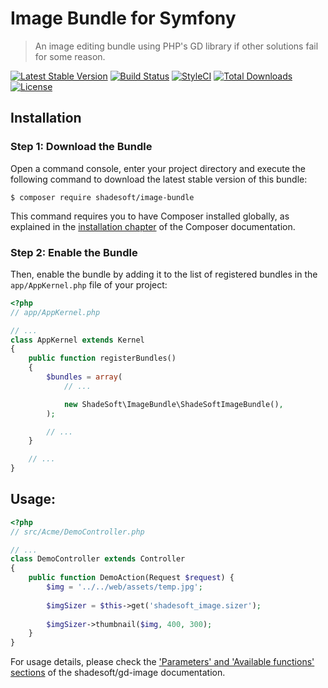 # Image Bundle for Symfony

> An image editing bundle using PHP's GD library if other solutions fail for some reason.

[![Latest Stable Version](https://poser.pugx.org/shadesoft/image-bundle/version)](https://packagist.org/packages/shadesoft/image-bundle)
[![Build Status](https://travis-ci.org/ShadeSoft/ImageBundle.svg?branch=dev)](https://travis-ci.org/ShadeSoft/ImageBundle)
[![StyleCI](https://styleci.io/repos/82859264/shield?style=flat&branch=dev)](https://styleci.io/repos/82859264)
[![Total Downloads](https://poser.pugx.org/shadesoft/image-bundle/downloads)](https://packagist.org/packages/shadesoft/image-bundle)
[![License](https://poser.pugx.org/shadesoft/image-bundle/license)](https://packagist.org/packages/shadesoft/image-bundle)

## Installation

### Step 1: Download the Bundle

Open a command console, enter your project directory and execute the
following command to download the latest stable version of this bundle:

```console
$ composer require shadesoft/image-bundle
```

This command requires you to have Composer installed globally, as explained
in the [installation chapter](https://getcomposer.org/doc/00-intro.md)
of the Composer documentation.

### Step 2: Enable the Bundle

Then, enable the bundle by adding it to the list of registered bundles
in the `app/AppKernel.php` file of your project:

```php
<?php
// app/AppKernel.php

// ...
class AppKernel extends Kernel
{
    public function registerBundles()
    {
        $bundles = array(
            // ...

            new ShadeSoft\ImageBundle\ShadeSoftImageBundle(),
        );

        // ...
    }

    // ...
}
```

## Usage:

```php
<?php
// src/Acme/DemoController.php

// ...
class DemoController extends Controller
{
    public function DemoAction(Request $request) {
        $img = '../../web/assets/temp.jpg';
        
        $imgSizer = $this->get('shadesoft_image.sizer');
        
        $imgSizer->thumbnail($img, 400, 300);
    }
}
```

For usage details, please check the
['Parameters' and 'Available functions' sections](https://github.com/ShadeSoft/GDImage/blob/master/README.md#parameters)
of the shadesoft/gd-image documentation.

